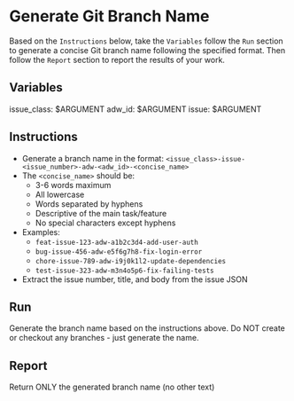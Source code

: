 # Generate Git Branch Name

Based on the `Instructions` below, take the `Variables` follow the `Run` section to generate a concise Git branch name following the specified format. Then follow the `Report` section to report the results of your work.

## Variables

issue_class: $ARGUMENT
adw_id: $ARGUMENT
issue: $ARGUMENT

## Instructions

- Generate a branch name in the format: `<issue_class>-issue-<issue_number>-adw-<adw_id>-<concise_name>`
- The `<concise_name>` should be:
  - 3-6 words maximum
  - All lowercase
  - Words separated by hyphens
  - Descriptive of the main task/feature
  - No special characters except hyphens
- Examples:
  - `feat-issue-123-adw-a1b2c3d4-add-user-auth`
  - `bug-issue-456-adw-e5f6g7h8-fix-login-error`
  - `chore-issue-789-adw-i9j0k1l2-update-dependencies`
  - `test-issue-323-adw-m3n4o5p6-fix-failing-tests`
- Extract the issue number, title, and body from the issue JSON

## Run

Generate the branch name based on the instructions above.
Do NOT create or checkout any branches - just generate the name.

## Report

Return ONLY the generated branch name (no other text)
